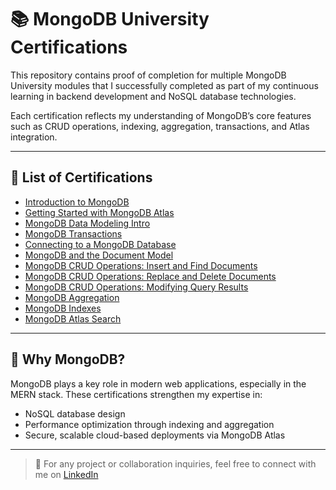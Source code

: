 # 📚 MongoDB University Certifications

This repository contains proof of completion for multiple MongoDB University modules that I successfully completed as part of my continuous learning in backend development and NoSQL database technologies.

Each certification reflects my understanding of MongoDB’s core features such as CRUD operations, indexing, aggregation, transactions, and Atlas integration.

---

## 🏅 List of Certifications

- [Introduction to MongoDB](https://ti-user-certificates.s3.amazonaws.com/ae62dcd7-abdc-4e90-a570-83eccba49043/0cfd427c-98a9-4c4e-bbe1-c5618a141379-love-khandelwal-566c9241-87a3-4f20-827a-254328104a7f-certificate.pdf)
- [Getting Started with MongoDB Atlas](https://ti-user-certificates.s3.amazonaws.com/ae62dcd7-abdc-4e90-a570-83eccba49043/0cfd427c-98a9-4c4e-bbe1-c5618a141379-love-khandelwal-529d07a4-3f2e-43a9-bc15-6db13d70505f-certificate.pdf)
- [MongoDB Data Modeling Intro](https://ti-user-certificates.s3.amazonaws.com/ae62dcd7-abdc-4e90-a570-83eccba49043/0cfd427c-98a9-4c4e-bbe1-c5618a141379-love-khandelwal-918fcb4d-53ca-4756-a38d-bde6f89d427d-certificate.pdf)
- [MongoDB Transactions](https://ti-user-certificates.s3.amazonaws.com/ae62dcd7-abdc-4e90-a570-83eccba49043/0cfd427c-98a9-4c4e-bbe1-c5618a141379-love-khandelwal-bc0449c2-8b59-4a86-abe9-3d2ba0044f62-certificate.pdf)
- [Connecting to a MongoDB Database](https://ti-user-certificates.s3.amazonaws.com/ae62dcd7-abdc-4e90-a570-83eccba49043/0cfd427c-98a9-4c4e-bbe1-c5618a141379-love-khandelwal-5aff4a54-72f5-4260-8b4b-98ea7f1f6cd5-certificate.pdf)
- [MongoDB and the Document Model](https://ti-user-certificates.s3.amazonaws.com/ae62dcd7-abdc-4e90-a570-83eccba49043/0cfd427c-98a9-4c4e-bbe1-c5618a141379-love-khandelwal-3537cab9-c0ff-4254-8bbb-627ab4274c0b-certificate.pdf)
- [MongoDB CRUD Operations: Insert and Find Documents](https://ti-user-certificates.s3.amazonaws.com/ae62dcd7-abdc-4e90-a570-83eccba49043/0cfd427c-98a9-4c4e-bbe1-c5618a141379-love-khandelwal-2745cd86-b97c-4399-918f-b9ad17090a91-certificate.pdf)
- [MongoDB CRUD Operations: Replace and Delete Documents](https://ti-user-certificates.s3.amazonaws.com/ae62dcd7-abdc-4e90-a570-83eccba49043/0cfd427c-98a9-4c4e-bbe1-c5618a141379-love-khandelwal-409dc151-513e-4d25-84ab-52c16ad84e03-certificate.pdf)
- [MongoDB CRUD Operations: Modifying Query Results](https://ti-user-certificates.s3.amazonaws.com/ae62dcd7-abdc-4e90-a570-83eccba49043/0cfd427c-98a9-4c4e-bbe1-c5618a141379-love-khandelwal-6b6ac96c-1929-4b2f-9ef7-1f281a35fc27-certificate.pdf)
- [MongoDB Aggregation](https://ti-user-certificates.s3.amazonaws.com/ae62dcd7-abdc-4e90-a570-83eccba49043/0cfd427c-98a9-4c4e-bbe1-c5618a141379-love-khandelwal-dcbf4b07-9cdd-4236-a82d-f27caec65542-certificate.pdf)
- [MongoDB Indexes](https://ti-user-certificates.s3.amazonaws.com/ae62dcd7-abdc-4e90-a570-83eccba49043/0cfd427c-98a9-4c4e-bbe1-c5618a141379-love-khandelwal-c322c982-a47e-457e-8f3d-415d80b503e3-certificate.pdf)
- [MongoDB Atlas Search](https://ti-user-certificates.s3.amazonaws.com/ae62dcd7-abdc-4e90-a570-83eccba49043/0cfd427c-98a9-4c4e-bbe1-c5618a141379-love-khandelwal-5b9654b5-6712-4451-ae36-83b7abd9aca9-certificate.pdf)

---

## 🚀 Why MongoDB?

MongoDB plays a key role in modern web applications, especially in the MERN stack. These certifications strengthen my expertise in:
- NoSQL database design
- Performance optimization through indexing and aggregation
- Secure, scalable cloud-based deployments via MongoDB Atlas

---

> 🧠 For any project or collaboration inquiries, feel free to connect with me on [LinkedIn](https://www.linkedin.com/in/love-khandelwal/)
